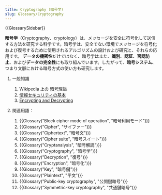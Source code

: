 ```yaml
---
title: Cryptography (暗号学)
slug: Glossary/Cryptography
---
```


{{GlossarySidebar}}

**暗号学**（Cryptography、cryptology）は、メッセージを安全に符号化して送信する方法を研究する科学です。暗号学は、安全でない環境でメッセージを符号化および復号するために使用されるアルゴリズムの設計および研究と、それらの応用です。 **データの機密性**だけではなく、暗号学はまた、**識別**、**認証**、**否認防止**、および**データの完全性**にも取り組んでいます。したがって、**暗号システム**、つまり文脈における暗号方式の使い方も研究します。

1. 一般知識

   1. Wikipedia 上の [暗号理論](https://ja.wikipedia.org/wiki/暗号理論)
   2. [情報セキュリティの基本](/ja/docs/Web/Security/Information_Security_Basics)
   3. [Encrypting and Decrypting](/ja/docs/Archive/Security/Encryption_and_Decryption)

2. 関連用語：

   1. {{Glossary("Block cipher mode of operation", "暗号利用モード")}}
   2. {{Glossary("Cipher", "サイファー")}}
   3. {{Glossary("Ciphertext", "暗号文")}}
   4. {{Glossary("Cipher suite", "暗号スイート")}}
   5. {{Glossary("Cryptanalysis", "暗号解読")}}
   6. {{Glossary("Cryptography", "暗号学")}}
   7. {{Glossary("Decryption", "復号")}}
   8. {{Glossary("Encryption", "暗号化")}}
   9. {{Glossary("Key", "暗号鍵")}}
   10. {{Glossary("Plaintext", "平文")}}
   11. {{Glossary("Public-key cryptography", "公開鍵暗号")}}
   12. {{Glossary("Symmetric-key cryptography", "共通鍵暗号")}}
